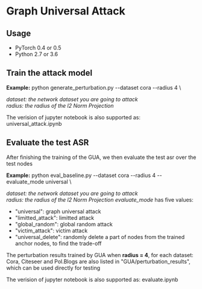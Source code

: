 # Graph Universal Attack

## Usage
* PyTorch 0.4 or 0.5 
* Python 2.7 or 3.6

## Train the attack model

**Example:** python generate_perturbation.py --dataset cora --radius 4 \

*dataset: the network dataset you are going to attack* \
*radius: the radius of the l2 Norm Projection*

The verision of jupyter notebook is also supported as: universal_attack.ipynb

## Evaluate the test ASR
After finishing the training of the GUA, we then evaluate the test asr over the test nodes 

**Example:** python eval_baseline.py --dataset cora --radius 4 --evaluate_mode universal \

*dataset: the network dataset you are going to attack* \
*radius: the radius of the l2 Norm Projection*
*evaluate_mode* has five values: 
* "universal": graph universal attack
* "limitted_attack": limitted attack
* "global_random": global random attack
* "victim_attack": victim attack
* "universal_delete": randomly delete a part of nodes from the trained anchor nodes, to find the trade-off

The perturbation results trained by GUA when **radius = 4**, for each dataset: Cora, Citeseer and Pol.Blogs are also listed in "GUA/perturbation_results", which can be used directly for testing

The verision of jupyter notebook is also supported as: evaluate.ipynb
